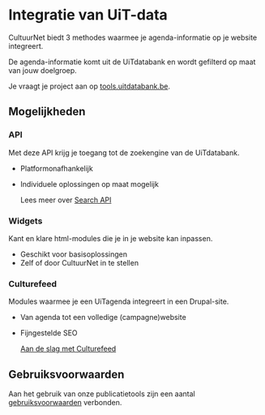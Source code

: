 ---
---

# Integratie van UiT-data

CultuurNet biedt 3 methodes waarmee je agenda-informatie op je website integreert.

De agenda-informatie komt uit de UiTdatabank en wordt gefilterd op maat van jouw doelgroep.

Je vraagt je project aan op [tools.uitdatabank.be](https://tools.uitdatabank.be/).

## Mogelijkheden

### API

Met deze API krijg je toegang tot de zoekengine van de UiTdatabank.

- Platformonafhankelijk
- Individuele oplossingen op maat mogelijk

  Lees meer over [Search API](http://documentatie.uitdatabank.be/content/search_api/latest/index.html)

### Widgets

Kant en klare html-modules die je in je website kan inpassen.

- Geschikt voor basisoplossingen
- Zelf of door CultuurNet in te stellen

### Culturefeed

Modules waarmee je een UiTagenda integreert in een Drupal-site.

- Van agenda tot een volledige (campagne)website
- Fijngestelde SEO

  [Aan de slag met Culturefeed](http://documentatie.uitdatabank.be/content/culturefeed/latest/index.html)

## Gebruiksvoorwaarden 

Aan het gebruik van onze publicatietools zijn een aantal [gebruiksvoorwaarden](https://docs.google.com/document/d/1GJvFHgXDYfpNApOWwAItkFRwJiYvcZ8i-iFexoXaepc/edit) verbonden.
